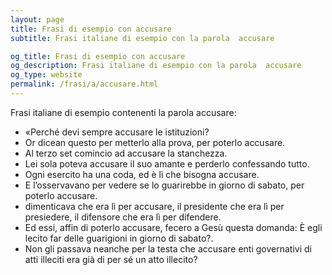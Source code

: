 ```yaml
---
layout: page
title: Frasi di esempio con accusare 
subtitle: Frasi italiane di esempio con la parola  accusare

og_title: Frasi di esempio con accusare 
og_description: Frasi italiane di esempio con la parola  accusare
og_type: website
permalink: /frasi/a/accusare.html
---
```


Frasi italiane di esempio contenenti la parola accusare:


- «Perché devi sempre accusare le istituzioni?
- Or dicean questo per metterlo alla prova, per poterlo accusare.
- Al terzo set comincio ad accusare la stanchezza.
- Lei sola poteva accusare il suo amante e perderlo confessando tutto.
- Ogni esercito ha una coda, ed è lì che bisogna accusare.
- E l’osservavano per vedere se lo guarirebbe in giorno di sabato, per poterlo accusare.
- dimenticava che era lì per accusare, il presidente che era lì per presiedere, il difensore che era lì per difendere.
- Ed essi, affin di poterlo accusare, fecero a Gesù questa domanda: È egli lecito far delle guarigioni in giorno di sabato?.
- Non gli passava neanche per la testa che accusare enti governativi di atti illeciti era già di per sé un atto illecito?
